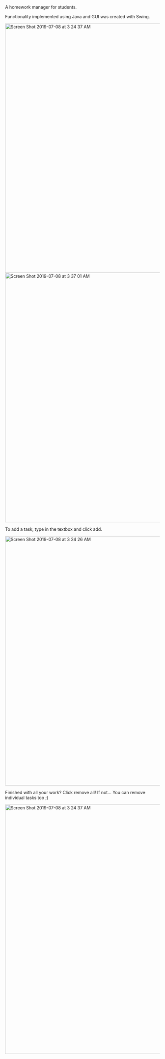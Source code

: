A homework manager for students.

Functionality implemented using Java and GUI was created with Swing.

<img width="812" alt="Screen Shot 2019-07-08 at 3 24 37 AM" src="https://user-images.githubusercontent.com/50262000/60803765-c957fe00-a130-11e9-8c46-8d95185d944a.png">

<img width="812" alt="Screen Shot 2019-07-08 at 3 37 01 AM" src="https://user-images.githubusercontent.com/50262000/60804178-c1e52480-a131-11e9-96d2-6cc4cc1c4bbb.png">

To add a task, type in the textbox and click add. 

<img width="812" alt="Screen Shot 2019-07-08 at 3 24 26 AM" src="https://user-images.githubusercontent.com/50262000/60803766-c9f09480-a130-11e9-87d2-5c8341bda3c4.png">

Finished with all your work? Click remove all! If not... You can remove individual tasks too ;)

<img width="812" alt="Screen Shot 2019-07-08 at 3 24 37 AM" src="https://user-images.githubusercontent.com/50262000/60803765-c957fe00-a130-11e9-8c46-8d95185d944a.png">
